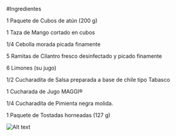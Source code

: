 #Ingredientes

1 Paquete de Cubos de atún (200 g)

1 Taza de Mango cortado en cubos

1/4 Cebolla morada picada finamente

5 Ramitas de Cilantro fresco desinfectado y picado finamente

6 Limones (su jugo)

1/2 Cucharadita de Salsa preparada a base de chile tipo Tabasco

1 Cucharada de Jugo MAGGI®

1/4 Cucharadita de Pimienta negra molida.

1 Paquete de Tostadas horneadas (127 g)


![Alt text](https://cevicheweb.com/wp-content/uploads/2019/04/77.-Ceviche-tropical.jpg "Imagen Ceviche 2")





